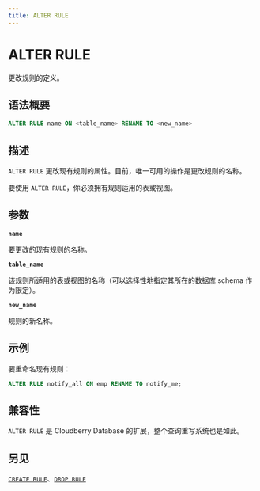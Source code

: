 ```yaml
---
title: ALTER RULE
---
```


# ALTER RULE

更改规则的定义。

## 语法概要

```sql
ALTER RULE name ON <table_name> RENAME TO <new_name>
```

## 描述

`ALTER RULE` 更改现有规则的属性。目前，唯一可用的操作是更改规则的名称。

要使用 `ALTER RULE`，你必须拥有规则适用的表或视图。

## 参数

**`name`**

要更改的现有规则的名称。

**`table_name`**

该规则所适用的表或视图的名称（可以选择性地指定其所在的数据库 schema 作为限定）。

**`new_name`**

规则的新名称。

## 示例

要重命名现有规则：

```sql
ALTER RULE notify_all ON emp RENAME TO notify_me; 
```

## 兼容性

`ALTER RULE` 是 Cloudberry Database 的扩展，整个查询重写系统也是如此。

## 另见

[`CREATE RULE`](https://github.com/cloudberrydb/cloudberrydb-site/blob/cbdb-doc-validation/docs/sql-stmts/sql-stmt-create-rule.md)、[`DROP RULE`](/i18n/zh/docusaurus-plugin-content-docs/current/sql-stmts/sql-stmt-drop-rule.md)

